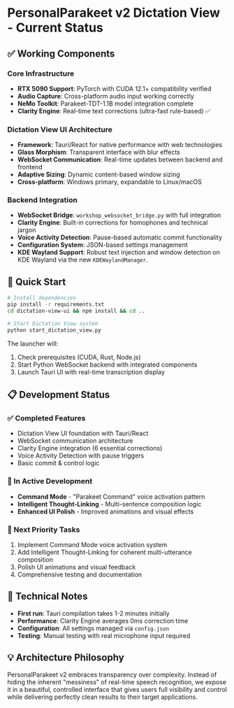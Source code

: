 # PersonalParakeet v2 Dictation View - Current Status

## ✅ Working Components

### Core Infrastructure
- **RTX 5090 Support**: PyTorch with CUDA 12.1+ compatibility verified
- **Audio Capture**: Cross-platform audio input working correctly
- **NeMo Toolkit**: Parakeet-TDT-1.1B model integration complete
- **Clarity Engine**: Real-time text corrections (ultra-fast rule-based) ✅

### Dictation View UI Architecture
- **Framework**: Tauri/React for native performance with web technologies
- **Glass Morphism**: Transparent interface with blur effects
- **WebSocket Communication**: Real-time updates between backend and frontend
- **Adaptive Sizing**: Dynamic content-based window sizing
- **Cross-platform**: Windows primary, expandable to Linux/macOS

### Backend Integration
- **WebSocket Bridge**: `workshop_websocket_bridge.py` with full integration
- **Clarity Engine**: Built-in corrections for homophones and technical jargon
- **Voice Activity Detection**: Pause-based automatic commit functionality
- **Configuration System**: JSON-based settings management
- **KDE Wayland Support**: Robust text injection and window detection on KDE Wayland via the new `KDEWaylandManager`.

## 🚀 Quick Start

```bash
# Install dependencies
pip install -r requirements.txt
cd dictation-view-ui && npm install && cd ..

# Start Dictation View system
python start_dictation_view.py
```

The launcher will:
1. Check prerequisites (CUDA, Rust, Node.js)
2. Start Python WebSocket backend with integrated components
3. Launch Tauri UI with real-time transcription display

## 📋 Development Status

### ✅ Completed Features
- Dictation View UI foundation with Tauri/React
- WebSocket communication architecture
- Clarity Engine integration (6 essential corrections)
- Voice Activity Detection with pause triggers
- Basic commit & control logic

### 🚧 In Active Development  
- **Command Mode** - "Parakeet Command" voice activation pattern
- **Intelligent Thought-Linking** - Multi-sentence composition logic
- **Enhanced UI Polish** - Improved animations and visual effects

### 🎯 Next Priority Tasks
1. Implement Command Mode voice activation system
2. Add Intelligent Thought-Linking for coherent multi-utterance composition
3. Polish UI animations and visual feedback
4. Comprehensive testing and documentation

## 🔧 Technical Notes

- **First run**: Tauri compilation takes 1-2 minutes initially
- **Performance**: Clarity Engine averages 0ms correction time
- **Configuration**: All settings managed via `config.json`
- **Testing**: Manual testing with real microphone input required

## 💡 Architecture Philosophy

PersonalParakeet v2 embraces transparency over complexity. Instead of hiding the inherent "messiness" of real-time speech recognition, we expose it in a beautiful, controlled interface that gives users full visibility and control while delivering perfectly clean results to their target applications.